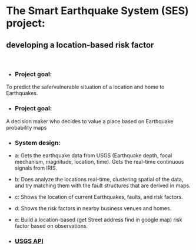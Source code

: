 # The Smart Earthquake System (SES) project: 
## developing a location-based risk factor
<br>

- ### Project goal:

To predict the safe/vulnerable situation of a location and home to Earthquakes.

- ### Project goal:

A decision maker who decides to value a place based on Earthquake probability maps

- ### System design:


- a: Gets the earthquake data from USGS (Earthquake depth, focal mechanism, magnitude, location, time). Gets the real-time continuous signals from IRIS.<br>
- b: Does analyze the locations real-time, clustering spatial of the data, and try matching them with the fault structures that are derived in maps.<br>
- c: Shows the location of current Earthquakes, faults, and risk factors.<br>
- d: Shows the risk factors in nearby business venues and homes.<br>
- e: Build a location-based (get Street address find in google map) risk factor based on observations.<br>


- ### [USGS API](https://earthquake.usgs.gov/fdsnws/event/1/#methods)